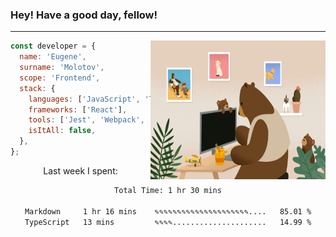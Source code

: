 ### Hey! Have a good day, fellow!
---
<img align='right' alt='GIF' vertical-align='center' src='./src/giphy.gif' width='280px' height='222px'/>

```javascript
const developer = {
  name: 'Eugene',
  surname: 'Molotov',
  scope: 'Frontend',
  stack: {
    languages: ['JavaScript', 'TypeScript'],
    frameworks: ['React'],
    tools: ['Jest', 'Webpack', 'Sass'],
    isItAll: false,
  },
};
```
<p align="center">
  Last week I spent:
</p>
<div align="center">
<!--START_SECTION:waka-->

```txt
Total Time: 1 hr 30 mins

Markdown     1 hr 16 mins    ✎✎✎✎✎✎✎✎✎✎✎✎✎✎✎✎✎✎✎✎✎....   85.01 %
TypeScript   13 mins         ✎✎✎✎.....................   14.99 %
```

<!--END_SECTION:waka-->

